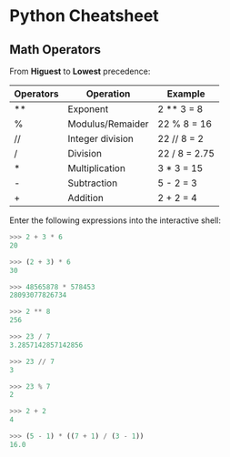 # Python Cheatsheet

## Math Operators

From **Higuest** to **Lowest** precedence:

| Operators | Operation        | Example       |
| --------- | ---------------- | ------------- |
| **        | Exponent         | 2 ** 3 = 8    |
| %         | Modulus/Remaider | 22 % 8 = 16   |
| //        | Integer division | 22 // 8 = 2   |
| /         | Division         | 22 / 8 = 2.75 |
| *         | Multiplication   | 3 * 3 = 15    |
| -         | Subtraction      | 5 - 2 = 3     |
| +         | Addition         | 2 + 2 = 4     |

Enter the following expressions into the interactive shell:

```python 
>>> 2 + 3 * 6
20

>>> (2 + 3) * 6
30

>>> 48565878 * 578453
28093077826734

>>> 2 ** 8
256

>>> 23 / 7
3.2857142857142856

>>> 23 // 7
3

>>> 23 % 7
2

>>> 2 + 2
4

>>> (5 - 1) * ((7 + 1) / (3 - 1))
16.0
```
